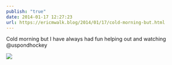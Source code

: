 ```yaml
---
publish: "true"
date: 2014-01-17 12:27:23
url: https://ericmwalk.blog/2014/01/17/cold-morning-but.html
---
```


Cold morning but I have always had fun helping out and watching @uspondhockey

![](https://ericmwalk.blog/uploads/2022/3ace21fbac.jpg)